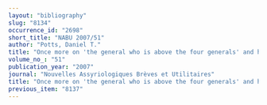 ```yaml
---
layout: "bibliography"
slug: "8134"
occurrence_id: "2698"
short_title: "NABU 2007/51"
author: "Potts, Daniel T."
title: "Once more on 'the general who is above the four generals' and his congeners"
volume_no_: "51"
publication_year: "2007"
journal: "Nouvelles Assyriologiques Brèves et Utilitaires"
title: "Once more on 'the general who is above the four generals' and his congeners"
previous_item: "8137"
---
```

